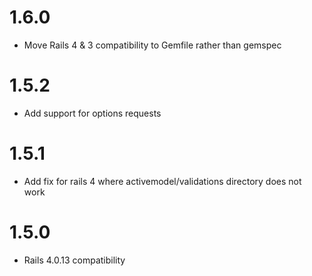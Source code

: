 # 1.6.0
* Move Rails 4 & 3 compatibility to Gemfile rather than gemspec

# 1.5.2
* Add support for options requests

# 1.5.1
* Add fix for rails 4 where activemodel/validations directory does not work

# 1.5.0
* Rails 4.0.13 compatibility
